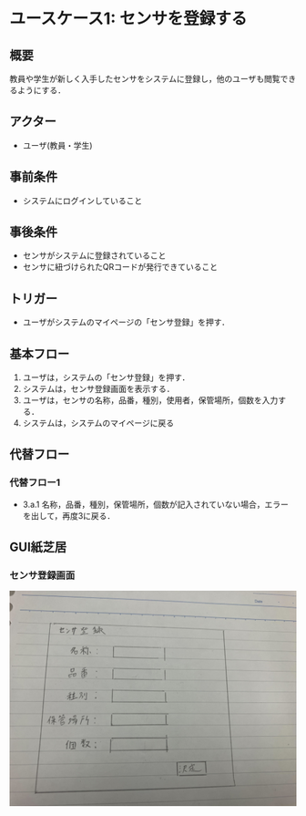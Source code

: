# ユースケース1: センサを登録する

## 概要
教員や学生が新しく入手したセンサをシステムに登録し，他のユーザも閲覧できるようにする．

## アクター
* ユーザ(教員・学生)

## 事前条件
* システムにログインしていること

## 事後条件
* センサがシステムに登録されていること
* センサに紐づけられたQRコードが発行できていること

## トリガー
* ユーザがシステムのマイページの「センサ登録」を押す．

## 基本フロー
1. ユーザは，システムの「センサ登録」を押す．
2. システムは，センサ登録画面を表示する．
3. ユーザは，センサの名称，品番，種別，使用者，保管場所，個数を入力する．
4. システムは，システムのマイページに戻る

## 代替フロー
### 代替フロー1
* 3.a.1  名称，品番，種別，保管場所，個数が記入されていない場合，エラーを出して，再度3に戻る．

## GUI紙芝居
### センサ登録画面
<img src="touroku.png">

